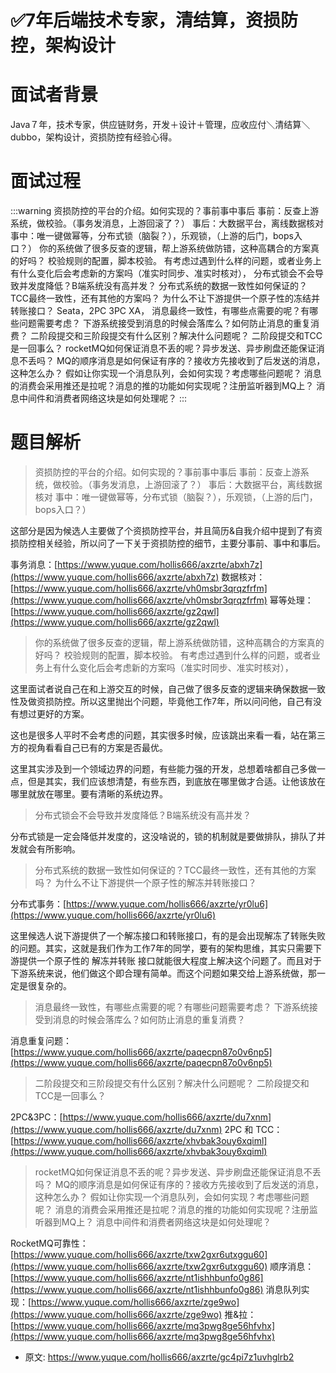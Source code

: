 # ✅7年后端技术专家，清结算，资损防控，架构设计
<!--page header-->

<a name="lVRaC"></a>
# 面试者背景

Java７年，技术专家，供应链财务，开发＋设计＋管理，应收应付＼清结算＼dubbo，架构设计，资损防控有经验心得。

<a name="CxTsD"></a>
# 面试过程

:::warning
资损防控的平台的介绍。如何实现的？事前事中事后
事前：反查上游系统，做校验。（事务发消息，上游回滚了？）
事后：大数据平台，离线数据核对
事中：唯一键做幂等，分布式锁（脑裂？），乐观锁，（上游的后门，bops入口？）
你的系统做了很多反查的逻辑，帮上游系统做防错，这种高耦合的方案真的好吗？
校验规则的配置，脚本校验。
有考虑过遇到什么样的问题，或者业务上有什么变化后会考虑新的方案吗（准实时同步、准实时核对），
分布式锁会不会导致并发度降低？B端系统没有高并发？
分布式系统的数据一致性如何保证的？TCC最终一致性，还有其他的方案吗？
为什么不让下游提供一个原子性的冻结并转账接口？
Seata，2PC 3PC XA，
消息最终一致性，有哪些点需要的呢？有哪些问题需要考虑？
下游系统接受到消息的时候会落库么？如何防止消息的重复消费？
二阶段提交和三阶段提交有什么区别？解决什么问题呢？
二阶段提交和TCC是一回事么？
rocketMQ如何保证消息不丢的呢？异步发送、异步刷盘还能保证消息不丢吗？
MQ的顺序消息是如何保证有序的？接收方先接收到了后发送的消息，这种怎么办？
假如让你实现一个消息队列，会如何实现？考虑哪些问题呢？
消息的消费会采用推还是拉呢？消息的推的功能如何实现呢？注册监听器到MQ上？
消息中间件和消费者网络这块是如何处理呢？
:::

<a name="FChSX"></a>
# 题目解析

> 资损防控的平台的介绍。如何实现的？事前事中事后
> 事前：反查上游系统，做校验。（事务发消息，上游回滚了？）
> 事后：大数据平台，离线数据核对
> 事中：唯一键做幂等，分布式锁（脑裂？），乐观锁，（上游的后门，bops入口？）


这部分是因为候选人主要做了个资损防控平台，并且简历&自我介绍中提到了有资损防控相关经验，所以问了一下关于资损防控的细节，主要分事前、事中和事后。

事务消息：[https://www.yuque.com/hollis666/axzrte/abxh7z](https://www.yuque.com/hollis666/axzrte/abxh7z)
数据核对：[https://www.yuque.com/hollis666/axzrte/vh0msbr3qrqzfrfm](https://www.yuque.com/hollis666/axzrte/vh0msbr3qrqzfrfm)
幂等处理：[https://www.yuque.com/hollis666/axzrte/gz2qwl](https://www.yuque.com/hollis666/axzrte/gz2qwl)

> 你的系统做了很多反查的逻辑，帮上游系统做防错，这种高耦合的方案真的好吗？
> 校验规则的配置，脚本校验。
> 有考虑过遇到什么样的问题，或者业务上有什么变化后会考虑新的方案吗（准实时同步、准实时核对），


这里面试者说自己在和上游交互的时候，自己做了很多反查的逻辑来确保数据一致性及做资损防控。所以这里抛出个问题，毕竟他工作7年，所以问问他，自己有没有想过更好的方案。

这也是很多人平时不会考虑的问题，其实很多时候，应该跳出来看一看，站在第三方的视角看看自己已有的方案是否最优。

这里其实涉及到一个领域边界的问题，有些能力强的开发，总想着啥都自己多做一点，但是其实，我们应该想清楚，有些东西，到底放在哪里做才合适。让他该放在哪里就放在哪里。要有清晰的系统边界。

> 分布式锁会不会导致并发度降低？B端系统没有高并发？


分布式锁是一定会降低并发度的，这没啥说的，锁的机制就是要做排队，排队了并发就会有所影响。

> 分布式系统的数据一致性如何保证的？TCC最终一致性，还有其他的方案吗？
> 为什么不让下游提供一个原子性的解冻并转账接口？


分布式事务：[https://www.yuque.com/hollis666/axzrte/yr0lu6](https://www.yuque.com/hollis666/axzrte/yr0lu6)

这里候选人说下游提供了一个解冻接口和转账接口，有的是会出现解冻了转账失败的问题。其实，这就是我们作为工作7年的同学，要有的架构思维，其实只需要下游提供一个原子性的 解冻并转账 接口就能很大程度上解决这个问题了。而且对于下游系统来说，他们做这个即合理有简单。而这个问题如果交给上游系统做，那一定是很复杂的。


> 消息最终一致性，有哪些点需要的呢？有哪些问题需要考虑？
> 下游系统接受到消息的时候会落库么？如何防止消息的重复消费？


消息重复问题：[https://www.yuque.com/hollis666/axzrte/paqecpn87o0v6np5](https://www.yuque.com/hollis666/axzrte/paqecpn87o0v6np5)

> 二阶段提交和三阶段提交有什么区别？解决什么问题呢？
> 二阶段提交和TCC是一回事么？


2PC&3PC：[https://www.yuque.com/hollis666/axzrte/du7xnm](https://www.yuque.com/hollis666/axzrte/du7xnm)
2PC 和 TCC：[https://www.yuque.com/hollis666/axzrte/xhvbak3ouy6xqiml](https://www.yuque.com/hollis666/axzrte/xhvbak3ouy6xqiml)

> rocketMQ如何保证消息不丢的呢？异步发送、异步刷盘还能保证消息不丢吗？
> MQ的顺序消息是如何保证有序的？接收方先接收到了后发送的消息，这种怎么办？
> 假如让你实现一个消息队列，会如何实现？考虑哪些问题呢？
> 消息的消费会采用推还是拉呢？消息的推的功能如何实现呢？注册监听器到MQ上？
> 消息中间件和消费者网络这块是如何处理呢？


RocketMQ可靠性：[https://www.yuque.com/hollis666/axzrte/txw2gxr6utxggu60](https://www.yuque.com/hollis666/axzrte/txw2gxr6utxggu60)
顺序消息：[https://www.yuque.com/hollis666/axzrte/nt1ishhbunfo0g86](https://www.yuque.com/hollis666/axzrte/nt1ishhbunfo0g86)
消息队列实现：[https://www.yuque.com/hollis666/axzrte/zge9wo](https://www.yuque.com/hollis666/axzrte/zge9wo)
推&拉：[https://www.yuque.com/hollis666/axzrte/mq3pwg8ge56hfvhx](https://www.yuque.com/hollis666/axzrte/mq3pwg8ge56hfvhx)





<!--page footer-->
- 原文: <https://www.yuque.com/hollis666/axzrte/gc4pi7z1uvhglrb2>